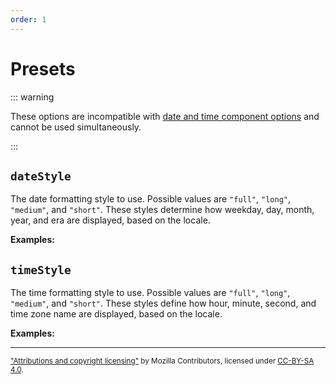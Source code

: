 ```yaml
---
order: 1
---
```


# Presets

<script setup>
import DemoValueFormatterOptions from '../../DemoValueFormatterOptions.vue';
import { dateTimeFormatter } from '@localizer/all';

const dateInputs = (now) => [
  ['(now)', now], 
  ['1980-06-19 00:05:31', new Date("1980-06-19 00:05:31")], 
  ['2020-10-02 23:59:01', new Date("2020-10-02 23:59:01")], 
];
</script>

::: warning

These options are incompatible with [date and time component options](./date-time-component-options.md) and cannot be used simultaneously.

:::

## `dateStyle`

The date formatting style to use. Possible values are `"full"`, `"long"`, `"medium"`, and `"short"`. These styles determine how weekday, day, month, year, and era are displayed, based on the locale.

**Examples:**

<DemoValueFormatterOptions option="dateStyle" :values="['full', 'long', 'medium', 'short']" :factory=dateTimeFormatter :inputs=dateInputs />

## `timeStyle`

The time formatting style to use. Possible values are `"full"`, `"long"`, `"medium"`, and `"short"`. These styles define how hour, minute, second, and time zone name are displayed, based on the locale.

**Examples:**

<DemoValueFormatterOptions option="timeStyle" :values="['full', 'long', 'medium', 'short']" :factory=dateTimeFormatter :inputs=dateInputs />

---

<small>

["Attributions and copyright licensing"](https://developer.mozilla.org/en-US/docs/MDN/Writing_guidelines/Attrib_copyright_license) by Mozilla Contributors, licensed under [CC-BY-SA 4.0](https://creativecommons.org/licenses/by-sa/4.0/).

</small>
